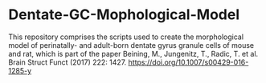 # Dentate-GC-Mophological-Model
This repository comprises the scripts used to create the morphological model of perinatally- and adult-born dentate gyrus granule cells of mouse and rat, which is part of the paper Beining, M., Jungenitz, T., Radic, T. et al. Brain Struct Funct (2017) 222: 1427. https://doi.org/10.1007/s00429-016-1285-y
